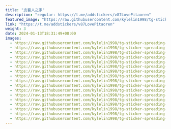 ```yaml
---
title: "皮套人之家"
description: "regular: https://t.me/addstickers/v87LovePitaoren"
featured_image: "https://raw.githubusercontent.com/kylelin1998/tg-sticker-spreading-worldwide-images/main/img/52d8c988-6a08-4e55-8531-05fe8f1b12b2.jpg"
link: "https://t.me/addstickers/v87LovePitaoren"
weight: 3
date: 2024-01-13T18:31:49+08:00
images:
  - https://raw.githubusercontent.com/kylelin1998/tg-sticker-spreading-worldwide-images/main/img/52d8c988-6a08-4e55-8531-05fe8f1b12b2.jpg
  - https://raw.githubusercontent.com/kylelin1998/tg-sticker-spreading-worldwide-images/main/img/28617fc9-68c8-4a22-9560-2035a225530c.jpg
  - https://raw.githubusercontent.com/kylelin1998/tg-sticker-spreading-worldwide-images/main/img/2e7d8907-2a29-47d4-8ce4-59ca88dfb138.jpg
  - https://raw.githubusercontent.com/kylelin1998/tg-sticker-spreading-worldwide-images/main/img/bf7165c7-cc52-4921-a72e-12d479c436c8.jpg
  - https://raw.githubusercontent.com/kylelin1998/tg-sticker-spreading-worldwide-images/main/img/d5e5ea33-dfee-4b8e-b232-d5472ad759bf.jpg
  - https://raw.githubusercontent.com/kylelin1998/tg-sticker-spreading-worldwide-images/main/img/ddf962fd-1142-4df5-8684-a8f59875504b.jpg
  - https://raw.githubusercontent.com/kylelin1998/tg-sticker-spreading-worldwide-images/main/img/5cdbbeaa-602f-444a-8036-dc9c26b643b2.jpg
  - https://raw.githubusercontent.com/kylelin1998/tg-sticker-spreading-worldwide-images/main/img/1b69c60e-5243-4136-84fb-13b3fa1b5603.jpg
  - https://raw.githubusercontent.com/kylelin1998/tg-sticker-spreading-worldwide-images/main/img/c8d73590-cd9a-48b4-b24b-f14de4de7e0f.jpg
  - https://raw.githubusercontent.com/kylelin1998/tg-sticker-spreading-worldwide-images/main/img/d347b64a-f0fe-42e6-8e63-735fc8f41b46.jpg
  - https://raw.githubusercontent.com/kylelin1998/tg-sticker-spreading-worldwide-images/main/img/08207cab-65c2-46f9-a2f1-de734b97c9d9.jpg
  - https://raw.githubusercontent.com/kylelin1998/tg-sticker-spreading-worldwide-images/main/img/d66e9417-20d5-41d8-bb4f-1a2b3c608efd.jpg
  - https://raw.githubusercontent.com/kylelin1998/tg-sticker-spreading-worldwide-images/main/img/b37233ee-aed4-4cc8-ab18-ab71e2d81076.jpg
  - https://raw.githubusercontent.com/kylelin1998/tg-sticker-spreading-worldwide-images/main/img/d4ac061b-b278-4634-8e7b-a4b3266f15e3.jpg
  - https://raw.githubusercontent.com/kylelin1998/tg-sticker-spreading-worldwide-images/main/img/f3f16532-360f-4633-a2fb-6c1e4114c874.jpg
  - https://raw.githubusercontent.com/kylelin1998/tg-sticker-spreading-worldwide-images/main/img/5a785461-67be-4c9a-8adc-45664130cbb4.jpg
  - https://raw.githubusercontent.com/kylelin1998/tg-sticker-spreading-worldwide-images/main/img/419f41bc-4ae0-40b5-9df0-ee1b04b52fc3.jpg
---
```


